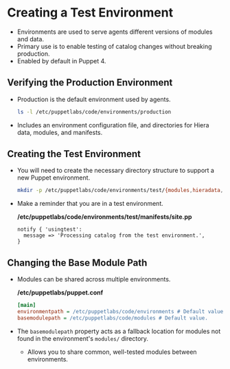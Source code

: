 # Creating a Test Environment

- Environments are used to serve agents different versions of modules and data.
- Primary use is to enable testing of catalog changes without breaking production.
- Enabled by default in Puppet 4.

## Verifying the Production Environment

- Production is the default environment used by agents.

  ```bash
  ls -l /etc/puppetlabs/code/environments/production
  ```

- Includes an environment configuration file, and directories for Hiera data, modules, and manifests.

## Creating the Test Environment

- You will need to create the necessary directory structure to support a new Puppet environment.

  ```bash
  mkdir -p /etc/puppetlabs/code/environments/test/{modules,hieradata,manifests}
  ```

- Make a reminder that you are in a test environment.

  **/etc/puppetlabs/code/environments/test/manifests/site.pp**

  ```puppet
  notify { 'usingtest':
    message => 'Processing catalog from the test environment.',
  }
  ```

## Changing the Base Module Path

- Modules can be shared across multiple environments.

  **/etc/puppetlabs/puppet.conf**

  ```ini
  [main]
  environmentpath = /etc/puppetlabs/code/environments # Default value.
  basemodulepath = /etc/puppetlabs/code/modules # Default value.
  ```

- The `basemodulepath` property acts as a fallback location for modules not found in the environment's `modules/` directory.
  - Allows you to share common, well-tested modules between environments.